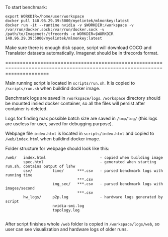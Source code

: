 To start benchmark:
```
export WORKDIR=/home/user/workspace
docker pull 140.96.29.39:5000/myelintek/mlmonkey:latest
docker run -it --runtime nvidia -v $WORKDIR:/workspace -v /var/run/docker.sock:/var/run/docker.sock -v /path/to/Imagenet:/tfrecords -e WORKDIR=$WORKDIR 140.96.29.39:5000/myelintek/mlmonkey:latest
```
Make sure there is enough disk space, script will download COCO and Translator datasets automatically.
Imagenet should be in tfrecords format.

===========================================================================================================================

Main running script is located in `scripts/run.sh`. It is copied to `/scripts/run.sh` when buildind docker image.

Benchmark logs are saved in `/workspace/logs`. `/workspace` directory should be mounted insied docker container, so all the files will persist after container is deleted.

Logs for finding max possible batch size are saved in `/tmp/log/` (this logs are useless for user, saved for debugging purpose).

Webpage file `index.html` is located in `scripts/index.html` and copied to `/web/index.html` when buildind docker image.

Folder structure for webpage should look like this:
```
/web/   index.html                        - copied when building image
        spec.html                         - generated when starting run.sh, contains output of lshw     
        csv/         time/      ***.csv   - parsed benchmark logs with running time
                                ***.csv 
                     img_sec/   ***.csv   - parsed benchmark logs with images/second
                                ***.csv
        hw_logs/     p2p.log              - hardware logs generated by script
                     nvidia-smi.log
                     topology.log
                 
```

After script finishes whole `/web` folder is copied in `/workspace/logs/web`, so user can see visualization and hardware logs of older runs.
